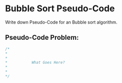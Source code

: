 # Bubble Sort Pseudo-Code

Write down Pseudo-Code for an Bubble sort algorithm.

## Pseudo-Code Problem:
```c++
/*
*       
*
*           What Goes Here?
*
*
*/
```
